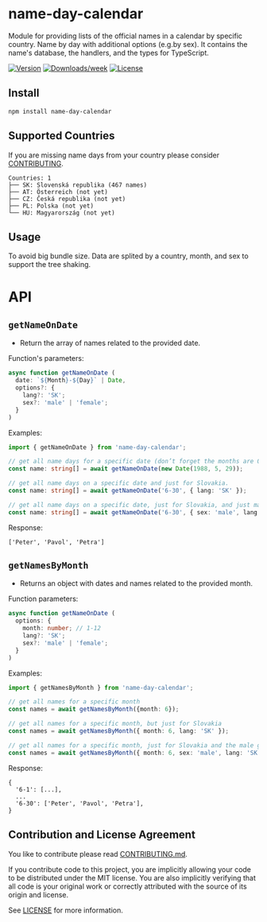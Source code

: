 # name-day-calendar

Module for providing lists of the official names in a calendar by specific country. Name by day with additional options (e.g.by sex). It contains the name's database, the handlers, and the types for TypeScript.

[![Version](https://img.shields.io/npm/v/name-day-calendar.svg)](https://npmjs.org/package/name-day-calendar)
[![Downloads/week](https://img.shields.io/npm/dw/name-day-calendar.svg)](https://npmjs.org/package/name-day-calendar)
[![License](https://img.shields.io/npm/l/name-day-calendar.svg)](https://github.com/peterknezek/name-day-calendar/blob/master/package.json)

## Install

```
npm install name-day-calendar
```

## Supported Countries

If you are missing name days from your country please consider [CONTRIBUTING](https://github.com/peterknezek/name-day-calendar/blob/main/CONTRIBUTING.md).

<!-- !tree -->

```
Countries: 1
├── SK: Slovenská republika (467 names)
├── AT: Österreich (not yet)
├── CZ: Česká republika (not yet)
├── PL: Polska (not yet)
└── HU: Magyarország (not yet)
```

<!-- tree! -->

## Usage

To avoid big bundle size. Data are splited by a country, month, and sex to support the tree shaking.


# API

## `getNameOnDate`

- Return the array of names related to the provided date.

Function's parameters:

```ts
async function getNameOnDate (
  date: `${Month}-${Day}` | Date,
  options?: {
    lang?: 'SK';
    sex?: 'male' | 'female';
  }
)
```
Examples:

```ts
import { getNameOnDate } from 'name-day-calendar';

// get all name days for a specific date (don’t forget the months are 0-indexed in JS)
const name: string[] = await getNameOnDate(new Date(1988, 5, 29));

// get all name days on a specific date and just for Slovakia.
const name: string[] = await getNameOnDate('6-30', { lang: 'SK' });

// get all name days on a specific date, just for Slovakia, and just male-specific names
const name: string[] = await getNameOnDate('6-30', { sex: 'male', lang: 'SK' });
```

Response:

```
['Peter', 'Pavol', 'Petra']
```

## `getNamesByMonth`

- Returns an object with dates and names related to the provided month.

Function parameters:

```ts
async function getNameOnDate (
  options: {
    month: number; // 1-12 
    lang?: 'SK';
    sex?: 'male' | 'female';
  }
)
```
Examples:

```ts
import { getNamesByMonth } from 'name-day-calendar';

// get all names for a specific month
const names = await getNamesByMonth({month: 6});

// get all names for a specific month, but just for Slovakia
const names = await getNamesByMonth({ month: 6, lang: 'SK' });

// get all names for a specific month, just for Slovakia and the male gender
const names = await getNamesByMonth({ month: 6, sex: 'male', lang: 'SK' });
```

Response:

```
{
  '6-1': [...],
  ...
  '6-30': ['Peter', 'Pavol', 'Petra'],
}
```

## Contribution and License Agreement

You like to contribute please read [CONTRIBUTING.md](https://github.com/peterknezek/name-day-calendar/blob/main/CONTRIBUTING.md).

If you contribute code to this project, you are implicitly allowing your
code to be distributed under the MIT license. You are also implicitly
verifying that all code is your original work or correctly attributed
with the source of its origin and license.

See [LICENSE](https://github.com/peterknezek/name-day-calendar/blob/main/LICENSE) for more information.
